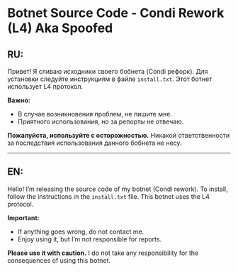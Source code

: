 # Botnet Source Code - Condi Rework (L4) Aka Spoofed 

## **RU:**

Привет! Я сливаю исходники своего бобнета (Condi рефорк). Для установки следуйте инструкциям в файле `install.txt`. Этот ботнет использует L4 протокол.  

**Важно:**
- В случае возникновения проблем, не пишите мне.
- Приятного использования, но за репорты не отвечаю.

**Пожалуйста, используйте с осторожностью.**
Никакой ответственности за последствия использования данного бобнета не несу.

---

## **EN:**

Hello! I’m releasing the source code of my botnet (Condi rework). To install, follow the instructions in the `install.txt` file. This botnet uses the L4 protocol.

**Important:**
- If anything goes wrong, do not contact me.
- Enjoy using it, but I’m not responsible for reports.

**Please use it with caution.**
I do not take any responsibility for the consequences of using this botnet.

